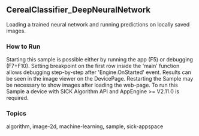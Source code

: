 ## CerealClassifier_DeepNeuralNetwork

Loading a trained neural network and running predictions on locally saved images.

### How to Run

Starting this sample is possible either by running the app (F5) or
debugging (F7+F10). Setting breakpoint on the first row inside the 'main'
function allows debugging step-by-step after 'Engine.OnStarted' event.
Results can be seen in the image viewer on the DevicePage.
Restarting the Sample may be necessary to show images after loading the web-page.
To run this Sample a device with SICK Algorithm API and AppEngine >= V2.11.0 is
required.

### Topics

algorithm, image-2d, machine-learning, sample, sick-appspace